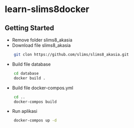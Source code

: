 learn-slims8docker
=============

## Getting Started

 * Remove folder slims8_akasia
 * Download file slims8_akasia
```bash
    git clon https://github.com/slims/slims8_akasia.git
```
 * Build file database
```bash
    cd database
    docker build .
```
 * Build file docker-compos.yml
```bash
    cd ..
    docker-compos build
```
 * Run aplikasi
```bash
    docker-compos up -d
```
